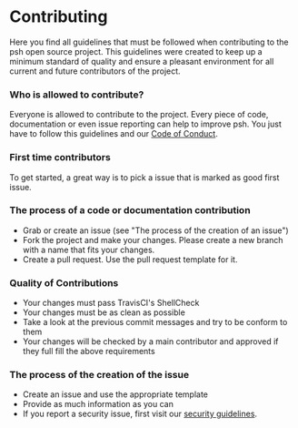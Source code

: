 # Contributing
Here you find all guidelines that must be followed when contributing to the psh open source project.
This guidelines were created to keep up a minimum standard of quality and ensure a pleasant environment for all current and future contributors of the project.

### Who is allowed to contribute?
Everyone is allowed to contribute to the project. Every piece of code, documentation or even issue reporting can help to improve psh.
You just have to follow this guidelines and our [Code of Conduct](https://github.com/pascal-zarrad/psh/blob/master/CODE_OF_CONDUCT.md).

### First time contributors
To get started, a great way is to pick a issue that is marked as good first issue. 

### The process of a code or documentation contribution
 - Grab or create an issue (see "The process of the creation of an issue")
 - Fork the project and make your changes. Please create a new branch with a name that fits your changes.
 - Create a pull request. Use the pull request template for it.

### Quality of Contributions
 - Your changes must pass TravisCI's ShellCheck
 - Your changes must be as clean as possible
 - Take a look at the previous commit messages and try to be conform to them
 - Your changes will be checked by a main contributor and approved if they full fill the above requirements

### The process of the creation of the issue
 - Create an issue and use the appropriate template
 - Provide as much information as you can
 - If you report a security issue, first visit our [security guidelines](SECURITY.md).
